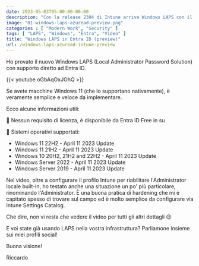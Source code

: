 ```yaml
---
date: 2023-05-03T05:00:00-00:00
description: "Con la release 2304 di Intune arriva Windows LAPS con il supporto diretto ad Entra ID, una funzionalità che in tantissimo stavano aspettando. Vediamo come implementarlo e come funziona."
image: "01-windows-laps-azuread-preview.png"
categories : [ "Modern Work", "Security" ]
tags: [ "LAPS", "Windows", "Entra", "Video" ]
title: "Windows LAPS in Entra ID (preview)"
url: /windows-laps-azuread-intune-preview
---
```

Ho provato il nuovo Windows LAPS (Local Administrator Password Solution) con supporto diretto ad Entra ID.

{{< youtube oGbAqOxJOhQ >}}

Se avete macchine Windows 11 (che lo supportano nativamente), è veramente semplice e veloce da implementare.

Ecco alcune informazioni utili:

📌 Nessun requisito di licenza, è disponibile da Entra ID Free in su  

📌 Sistemi operativi supportati:  
- Windows 11 22H2 - April 11 2023 Update
- Windows 11 21H2 - April 11 2023 Update
- Windows 10 20H2, 21H2 and 22H2 - April 11 2023 Update
- Windows Server 2022 - April 11 2023 Update
- Windows Server 2019 - April 11 2023 Update

Nel video, oltre a configurare il profilo Intune per riabilitare l'Administrator locale built-in, ho testato anche una situazione un po' più particolare, rinominando l'Administrator. È una buona pratica di hardening che mi è capitato spesso di trovare sul campo ed è molto semplice da configurare via Intune Settings Catalog.

Che dire, non vi resta che vedere il video per tutti gli altri dettagli 😉

E voi state già usando LAPS nella vostra infrastruttura? Parliamone insieme sui miei profili social!

Buona visione!

Riccardo
